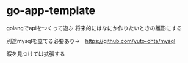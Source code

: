 # go-app-template
golangでapiをつくって遊ぶ
将来的にはなにか作りたいときの雛形にする

別途mysqlを立てる必要あり→　https://github.com/yuto-ohta/mysql

暇を見つけては拡張する
